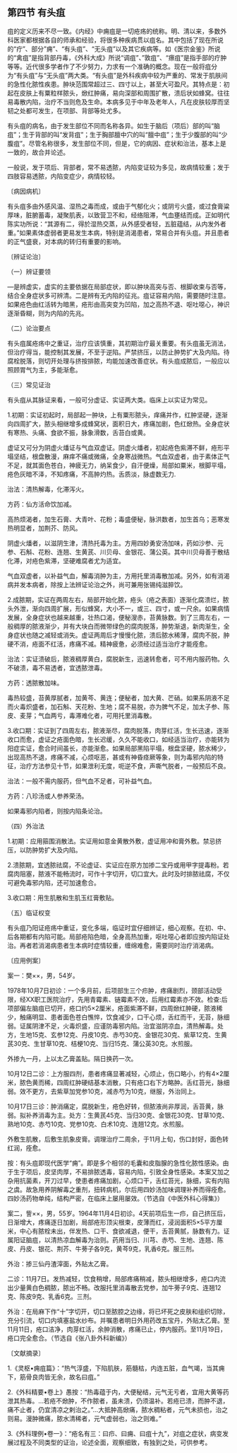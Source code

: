 ## 第四节 有头疽

疽的定义历来不尽一致。《内经》中痈疽是一切疮疡的统称。明、清以来，多数外科医家都根据各自的师承和经验，将很多种疾病贯以疽名。其中包括了现在所说的“疔”、部分”痈”、“有头疽”、“无头疽”以及其它疾病等。如《医宗金鉴》所说的“禽疽”是指背部丹毒，《外科大成》所说“调疽”、”敦疽”、“瘭疽”是指手部的疔肿等等。近代很多学者作了不少努力，力求有一个准确的概念。现在一般将疽分为“有头疽”与“无头疽”两大类。“有头疽”是外科疾病中较为严重的、常发于肌肤间的急性化脓性疾患。肿块范围常超过三、四寸以上，甚至大可盈尺。其特点是：初起在皮肤上有粟粒样脓头，焮红肿痛，易向深部和周围扩散，溃后状如蜂窝。往往易毒散内陷，治疗不当则危及生命。本病多见于中年及老年人，凡在皮肤较厚而坚韧之处都可发生，在项部、背部等处尤多。

有头疽的病名，由于发生部位不同而名称各异。如生于脑后（项后）部的叫“脑疽”；生于背部的叫“发背疽”；生于胸部膻中穴的叫“膻中疽”；生于少腹部的叫“少腹疽”。尽管名称很多，发生部位不同，但是，它的病因、症状和治法，基本上是一致的，故合并论述。

一般说，发于项后、背部者，常不易透脓，内陷变证较为多见，故病情较重；发于四肢容易透脓，内陷变症少，病情较轻。

〔病因病机〕

有头疽多由外感风温、湿热之毒而成，或由于气郁化火；或阴亏火盛，或过食膏粱厚味，脏腑蓄毒，凝聚肌表，以致营卫不和，经络阻滞，气血壅结而成。正如明代陈实功所说：“其源有二，得於湿热交蒸，从外感受者轻，五脏蕴结，从内发外者重。”如果素体虚弱者更易发生本病，特别是消渴患者，常易合并有头疽。并且患者的正气盛衰，对本病的转归有重要的影响。

〔辨证论治〕

（一）辨证要领

―是辨虚实，虚实的主要依据在局部症状，即以肿块高突与否、根脚收束与否等，结合全身症状多可辨清。二是辨有无内陷的征兆。疽证容易内陷，需要随时注意。如果疮色由红活转为暗黑，疮形由高突变为凹陷，加之高热不退、呕吐噁心，神识逐渐昏糊，则为内陷的先兆。

（二）论治要点

有头疽属疮疡中之重证，治疗应该慎重，其初期治疗最关重要。有头疽虽无消法，但治疗得当，能控制其发展，不至于逆陷。严禁挤压，以防止肿势扩大及内陷。待腐栓脱落，则切开处理与挤按排脓，均能加速改善症状。有头疽成脓后，一般应以照顾胃气为主，多能渐愈。

（三）常见证治

有头疽从其脉证来看，一般可分虚证、实证两大类。临床上以实证为常见。

1.初期：实证初起时，局部起一肿块，上有粟形脓头，痒痛并作，红肿坚硬，逐渐向四周扩大，脓头相继增多成蜂窝状，面积日大，疼痛加剧，色红焮热。全身症状有寒热、头痛、食欲不振，脉象滑数，舌苔白或黄。

虚证又可分为阴虚火燔证与气血双虚证。阴虚火燔者，初起疮色紫滞不鲜，疮形平塌坚结，根盘散漫，麻痒不痛或微痛，全身寒战微热。气血双虚者，由于素体正气不足，就其面色苍白，神疲无力，纳呆食少，自汗便燥，局部如粟米，根脚平塌，疮色灰暗不泽，不知疼痛，不高肿灼热。舌质淡，脉虚数无力.

治法：清热解毒，化滞泻火。

方药：仙方活命饮加减。

高热烦渴者，加生石膏、大青叶、花粉；毒盛便秘，脉洪数者，加生首乌；恶寒发热明显者，加荆芥、防风。

阴虚火燔者，以滋阴生津，清热托毒为主。方用四妙勇安汤加味，药如沙参、元参、石斛、花粉、连翘、生黄芪、川贝母、金银花、蒲公英。其中川贝母善于散结化滞，对疮色紫滞，坚硬难腐者尤为适宜。

气血双虚者，以补益气血，解毒消肿为主，方用托里消毒散加减。另外，如有消渴病并发本病者，除按上法辨证论治之外，尚可兼用张锡纯滋脺饮。

2.成脓期，实证在两周左右，局部开始化脓，疮头（疮之表面）逐渐化腐溃烂，脓头外泄，渐向四周扩展，形似蜂窝，大小不一，或三、四寸，或一尺余。如果病情发展，全身症状也越来越重，壮热口渴，便秘溲赤，苔黄脉数。到了三周左右，一般稠厚的脓液渐少，并有大块白而微带绿色的腐肉脱落，肿势渐退，新肉渐生，全身症状也随之减轻或消失。虚证两周后才慢慢化脓，溃后脓水稀薄，腐肉不脱，肿硬不消，疮面不红活，疼痛不减。精神疲惫，必须经过适当治疗才能痊愈。

治法：实证溃破后，脓液稠厚黄白，腐脱新生，迅速转愈者，可不用内服药物。久不破溃，毒不易透者，宜透脓泄毒。

方药：透脓散加味。

毒热较盛，苔黄厚腻者，加黄芩、黄连；便秘者，加大黄、芒硝。如果系阴液不足而火毒炽盛者，加石斛、天花粉、生地；腐不易脱，亦为脾气不足，加太子参、陈皮、麦芽；气血两亏，毒滞难化者，可用托里消毒散。

3.收口期：实证到了四周左右，脓液渐尽，腐肉脱落，肉芽红活，生长迅速，逐渐收口而愈，虚证之疮面色暗，生长迟缓，久久不能收口，如经适当治疗，亦能转为阳症实证，愈合时间虽长，亦能渐愈。如果局部黑陷平塌，根盘坚硬，脓水稀少，出现高热不退，疼痛不减，心烦呕恶，甚或有神昏痉厥等象，则为毒邪内陷的特征，治疗方法参见十节，如果泄利无度，呃逆不食，声嘶气脱者，一般预后不良。

治法：一般不需内服药，但气血不足者，可补益气血。

方药：八珍汤或人参养荣汤。

如果毒邪内陷者，则按内陷条论治。

（四）外治法

1.初期：应用箍围消散法。实证用如意金黄散外敷，虚证用冲和膏外敷。禁忌挤压，以防肿势扩大及内陷。

2.溃脓期，宜透脓祛腐，不论虚证、实证应在原方加掺二宝丹或用甲字提毒粉。若腐肉阻塞，脓液不能畅流时，可作十字切开，切口宜大。此时及时排脓祛腐，不仅可避免毒邪内陷，还可加速愈合。

3.收口期：用生肌散和生肌玉红膏敷贴。

（五）临证权变

有头疽乃阳证疮疡中重证，变化多端，临证时宜仔细辨证，细心观察。在初、中、后各期都有内陷可能。局部疮陷色暗，全身高热加重，呕吐噁心者即应按内陷证处治。再者若消渴病患者生本病时症情较重，缠绵难愈，需要同时治疗消渴病。

〔应用例案〕

案一：樊××，男，54岁。

1978年10月7日初诊：一个多月前，后项部生三个疖肿，疼痛剧烈，颈部活动受限，经XX职工医院治疗，先用青霉素、链霉素不效，后用红霉素亦不效。检查:后项部偏左脑疽已切开，疮口约5×2厘米，疮面紫滞不鲜，四周焮红肿硬，脓液稀少，触痛明显、患者面色苍白憔悴，饮食减少，口干心烦，舌红而干，无苔，脉细弱。证属阴津不足，火毒炽盛，应谨防毒邪内陷。治宜滋阴凉血，清热解毒。处方，生地15克、玄参12克、丹皮10克、赤芍30克、金银花30克、紫草12克、生黄芪30克、生甘草10克、桔梗10克、当归15克、蒲公英30克。水煎服。

外掺九一丹，上以太乙膏盖贴。隔日换药一次。

10月12日二诊：上方服四剂，患者疼痛显著减轻，心烦止，伤口略小，约有4×2厘米，脓色黄而稀，四周红肿硬结基本消散，只有疮口右下方略肿。舌红苔光，脉细弱。效不更方，去紫草加党参10克，减赤芍为10克，继服，外治同上。

10月17日三诊：肿消痛定，腐脱新生，疮色好转，但脓液尚非厚润，舌苔黄，脉弱。拟补养消毒为主。处方：生黄芪45克、当归30克、金银花30克、甘草10克、熟地10克、赤芍10克、党参10克、白术10克、连翘12克。水煎服。

外敷生肌散，后敷生肌象皮膏。调理治疗二周余，于11月上旬，伤口封好，面色转红润，痊愈。

按：有头疽即现代医学“痈”。即是多个相邻的毛囊和皮脂腺的急性化脓性感染。由于生于项后，皮坚肉厚，不易排脓透毒，容易内陷，引致全身性感染。本案又加之杂用抗菌素，开刀过早，使患者疼痛加剧，心烦口干，舌红苔光，脉细，实有内陷之虞。故急用养阴解毒之重剂，扭转病机，尔后用四妙汤加味调理补养而得痊愈。四妙汤药物单纯，结构严密，在临床上屡用屡效。（节选自《中医外科心得集》）

案二，訾××，男，55岁。1964年11月4日初诊。4天前项后生一疖，自己挤压后，日渐增大，疼痛逐日加剧，局部疮形顶尖根束，皮薄而红，浸润面积5×5平方厘米，中心有脓栓未出，伴发热、口干、食欲减退，便干，舌苔黄腻，脉数有力。证属阳证脑疽，以清热凉血解毒为治则。药用当归、川芎、赤芍、生地、连翘、陈皮、丹皮、银花、荆芥、牛蒡子各9克，黄芩9克，乳香6克。服三剂。

外治：掺三仙丹渣滓面，外贴太乙膏。

二诊：11月7日。发热减轻，饮食稍增，局部疼痛稍减，脓头相继增多，疮口内流出少量黄白色稠脓，脓出不畅。改服托里消毒散去党参，加牛蒡子9克、连翘12克、陈皮9克、乳香6克。三剂。

外治：在局麻下作“十”字切开，切口至脓腔之边缘，将已坏死之皮肤和组织切除，充分引流，切口内填塞盐水纱布。并嘱患者明日外用药改五宝丹，外贴太乙膏。至11月11日，疮口洁净，肉芽红活，余肿消散，疼痛已止，停内服药。至11月19日，疮口完全愈合。（节选自《张八卦外科新编》）

〔文献摘录〕

1.《灵枢•痈疽篇》：“热气淳盛，下陷肌肤，筋髓枯，内连五脏，血气竭，当其痈下，筋骨良肉皆无余，故名曰疽。”

2.《外科精要•卷上》愚按：“热毒蕴于内，大便秘结，元气无亏者，宜用大黄等药泄其热毒。…若疮不焮肿，不作脓者，虽未溃，仍须温补。若疮已溃，而肿不退，痛不止者，仍宜清凉之剌治之。”…大抵肿高焮痛，脓水稠粘者，元气未损也，治之则易。漫肿微痛，脓水清稀者，元气虚弱也，治之则难。”

3.《外科理例•卷一》：“疮名有三：曰疖、曰痈、曰疽十九”，对疽之症状，病变发展过程及不同类型的证治，论述全面，观察细致，有独到之处，可供参考。

